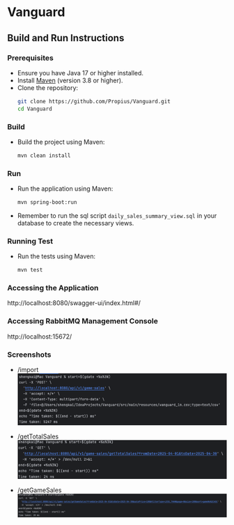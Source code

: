 # Vanguard

## Build and Run Instructions

### Prerequisites

- Ensure you have Java 17 or higher installed.
- Install [Maven](https://maven.apache.org/) (version 3.8 or higher).
- Clone the repository:
  ```bash
  git clone https://github.com/Propius/Vanguard.git
  cd Vanguard

### Build

- Build the project using Maven:
  ```bash
  mvn clean install
  ```

### Run

- Run the application using Maven:
  ```bash
  mvn spring-boot:run
  ```
- Remember to run the sql script `daily_sales_summary_view.sql` in your database to create the necessary views.

### Running Test

- Run the tests using Maven:
  ```bash
  mvn test
  ```

### Accessing the Application

http://localhost:8080/swagger-ui/index.html#/

### Accessing RabbitMQ Management Console

http://localhost:15672/

### Screenshots

- /import
  ![img.png](img.png)

- /getTotalSales
  ![img_1.png](img_1.png)

- /getGameSales
  ![img_2.png](img_2.png)
